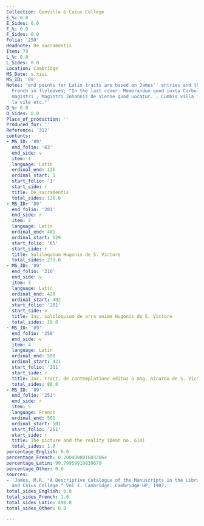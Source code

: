 ```yaml
---
Collection: Gonville & Caius College
E_%: 0.0
E_Sides: 0.0
F_%: 0.0
F_Sides: 0.0
Folia: '250'
Headnote: De sacramentis
Item: 79
L_%: 0.0
L_Sides: 0.0
Location: Cambridge
MS_Date: s.xiii
MS_ID: '89'
Notes: 'end points for Latin tracts are based on James'' entries and therefore approximate;
  French in flyleaves; "In the last cover: Memorandum quod iuxta Corbul est manerium
  magistri ; Magistri Johannis de Vienne quod uocatur. ; Cumbis villa in gallice cum
  la vile etc."'
O_%: 0.0
O_Sides: 0.0
Place_of_production: ''
Produced_for: ''
Reference: '312'
contents:
- MS_ID: '89'
  end_folio: '63'
  end_side: v
  item: 1
  language: Latin
  ordinal_end: 126
  ordinal_start: 1
  start_folio: '1'
  start_side: r
  title: De sacramentis
  total_sides: 126.0
- MS_ID: '89'
  end_folio: '201'
  end_side: r
  item: 2
  language: Latin
  ordinal_end: 401
  ordinal_start: 129
  start_folio: '65'
  start_side: r
  title: Soliloquium Hugonis de S. Victore
  total_sides: 273.0
- MS_ID: '89'
  end_folio: '210'
  end_side: v
  item: 3
  language: Latin
  ordinal_end: 420
  ordinal_start: 402
  start_folio: '201'
  start_side: v
  title: Inc. soliloquium de arra anime Hugonis de S. Victore
  total_sides: 19.0
- MS_ID: '89'
  end_folio: '250'
  end_side: v
  item: 4
  language: Latin
  ordinal_end: 500
  ordinal_start: 421
  start_folio: '211'
  start_side: r
  title: Inc. tract. de contemplatione editus a mag. Ricardo de S. Victore
  total_sides: 80.0
- MS_ID: '89'
  end_folio: '251'
  end_side: r
  item: 5
  language: French
  ordinal_end: 501
  ordinal_start: 501
  start_folio: '251'
  start_side: r
  title: The picture and the reality (Dean no. 614)
  total_sides: 1.0
percentage_English: 0.0
percentage_French: 0.2004008016032064
percentage_Latin: 99.79959919839679
percentage_Other: 0.0
sources:
- 'James, M.R. "A Descriptive Catalogue of the Manuscripts in the Library of Gonville
  and Caius College." Vol I. Cambridge: Cambridge UP, 1907.'
total_sides_English: 0.0
total_sides_French: 1.0
total_sides_Latin: 498.0
total_sides_Other: 0.0

---
```

